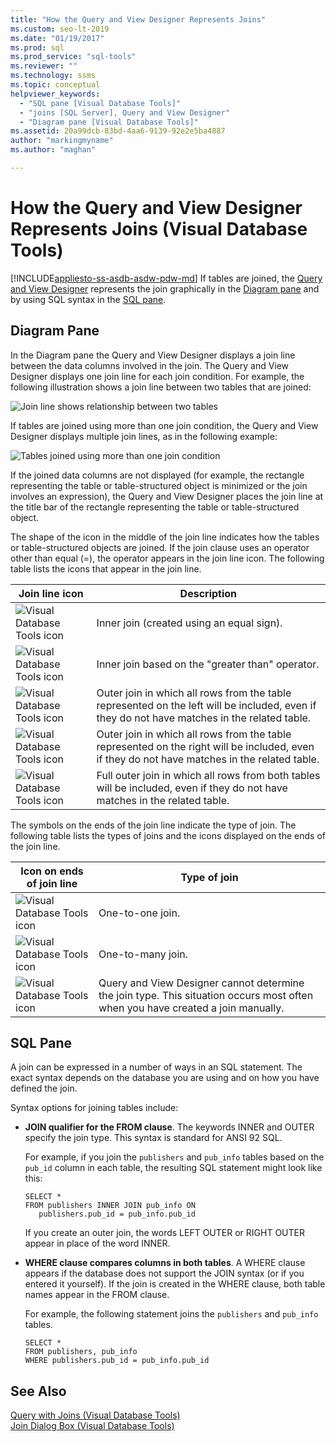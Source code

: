 ```yaml
---
title: "How the Query and View Designer Represents Joins"
ms.custom: seo-lt-2019
ms.date: "01/19/2017"
ms.prod: sql
ms.prod_service: "sql-tools"
ms.reviewer: ""
ms.technology: ssms
ms.topic: conceptual
helpviewer_keywords: 
  - "SQL pane [Visual Database Tools]"
  - "joins [SQL Server], Query and View Designer"
  - "Diagram pane [Visual Database Tools]"
ms.assetid: 20a99dcb-83bd-4aa6-9139-92e2e5ba4887
author: "markingmyname"
ms.author: "maghan"

---
```

# How the Query and View Designer Represents Joins (Visual Database Tools)
[!INCLUDE[appliesto-ss-asdb-asdw-pdw-md](../../includes/appliesto-ss-asdb-asdw-pdw-md.md)]
If tables are joined, the [Query and View Designer](../../ssms/visual-db-tools/query-and-view-designer-tools-visual-database-tools.md) represents the join graphically in the [Diagram pane](../../ssms/visual-db-tools/diagram-pane-visual-database-tools.md) and by using SQL syntax in the [SQL pane](../../ssms/visual-db-tools/sql-pane-visual-database-tools.md).  
  
## Diagram Pane  
In the Diagram pane the Query and View Designer displays a join line between the data columns involved in the join. The Query and View Designer displays one join line for each join condition. For example, the following illustration shows a join line between two tables that are joined:  
  
![Join line shows relationship between two tables](../../ssms/visual-db-tools/media/dv3wbig.gif "Join line shows relationship between two tables")  
  
If tables are joined using more than one join condition, the Query and View Designer displays multiple join lines, as in the following example:  
  
![Tables joined using more than one join condition](../../ssms/visual-db-tools/media/dv3w9n1.gif "Tables joined using more than one join condition")  
  
If the joined data columns are not displayed (for example, the rectangle representing the table or table-structured object is minimized or the join involves an expression), the Query and View Designer places the join line at the title bar of the rectangle representing the table or table-structured object.  
  
The shape of the icon in the middle of the join line indicates how the tables or table-structured objects are joined. If the join clause uses an operator other than equal (=), the operator appears in the join line icon. The following table lists the icons that appear in the join line.  
  
|**Join line icon**|**Description**|  
|----------------------|-------------------|  
|![Visual Database Tools icon](../../ssms/visual-db-tools/media/dv3wbih.gif "Visual Database Tools icon")|Inner join (created using an equal sign).|  
|![Visual Database Tools icon](../../ssms/visual-db-tools/media/dv3wbii.gif "Visual Database Tools icon")|Inner join based on the "greater than" operator.|  
|![Visual Database Tools icon](../../ssms/visual-db-tools/media/dv3wbij.gif "Visual Database Tools icon")|Outer join in which all rows from the table represented on the left will be included, even if they do not have matches in the related table.|  
|![Visual Database Tools icon](../../ssms/visual-db-tools/media/dv3wbik.gif "Visual Database Tools icon")|Outer join in which all rows from the table represented on the right will be included, even if they do not have matches in the related table.|  
|![Visual Database Tools icon](../../ssms/visual-db-tools/media/dv3wbil.gif "Visual Database Tools icon")|Full outer join in which all rows from both tables will be included, even if they do not have matches in the related table.|  
  
The symbols on the ends of the join line indicate the type of join. The following table lists the types of joins and the icons displayed on the ends of the join line.  
  
|**Icon on ends of join line**|**Type of join**|  
|---------------------------------|--------------------|  
|![Visual Database Tools icon](../../ssms/visual-db-tools/media/dv3wbim.gif "Visual Database Tools icon")|One-to-one join.|  
|![Visual Database Tools icon](../../ssms/visual-db-tools/media/dv3wbin.gif "Visual Database Tools icon")|One-to-many join.|  
|![Visual Database Tools icon](../../ssms/visual-db-tools/media/dv3wbio.gif "Visual Database Tools icon")|Query and View Designer cannot determine the join type. This situation occurs most often when you have created a join manually.|  
  
## SQL Pane  
A join can be expressed in a number of ways in an SQL statement. The exact syntax depends on the database you are using and on how you have defined the join.  
  
Syntax options for joining tables include:  
  
-   **JOIN qualifier for the FROM clause**.   The keywords INNER and OUTER specify the join type. This syntax is standard for ANSI 92 SQL.  
  
    For example, if you join the `publishers` and `pub_info` tables based on the `pub_id` column in each table, the resulting SQL statement might look like this:  
  
    ```  
    SELECT *  
    FROM publishers INNER JOIN pub_info ON  
       publishers.pub_id = pub_info.pub_id  
    ```  
  
    If you create an outer join, the words LEFT OUTER or RIGHT OUTER appear in place of the word INNER.  
  
-   **WHERE clause compares columns in both tables**.   A WHERE clause appears if the database does not support the JOIN syntax (or if you entered it yourself). If the join is created in the WHERE clause, both table names appear in the FROM clause.  
  
    For example, the following statement joins the `publishers` and `pub_info` tables.  
  
    ```  
    SELECT *  
    FROM publishers, pub_info  
    WHERE publishers.pub_id = pub_info.pub_id  
    ```  
  
## See Also  
[Query with Joins &#40;Visual Database Tools&#41;](../../ssms/visual-db-tools/query-with-joins-visual-database-tools.md)  
[Join Dialog Box &#40;Visual Database Tools&#41;](../../ssms/visual-db-tools/join-dialog-box-visual-database-tools.md)  
  
